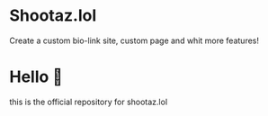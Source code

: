 # Shootaz.lol
Create a custom bio-link site, custom page and whit more features!

# Hello 👋
this is the official repository for shootaz.lol
